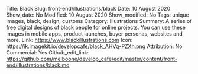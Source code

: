 Title: Black
Slug: front-end/illustrations/black
Date: 10 August 2020
Show_date: No
Modified: 10 August 2020
Show_modified: No
Tags: unique images, black, design, customs
Category: Illustrations
Summary: A series of free digital designs of black people for online projects. You can use these images in mobile apps, product launches, buyer personas, websites and more.
Link: https://www.blackillustrations.com
Icon: https://ik.imagekit.io/developcafe/black_AHVq-PZXh.png
Attribution: No
Commercial: Yes
Github_edit_link: https://github.com/melboone/develop_cafe/edit/master/content/front-end/illustrations/black.md